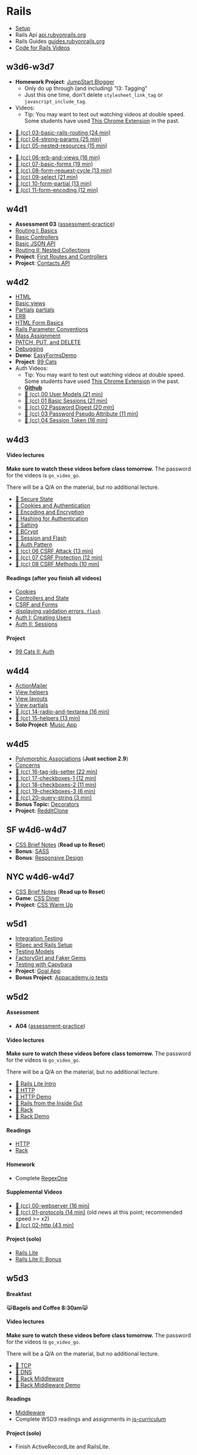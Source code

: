 # Rails

* [Setup][rails-setup]
* Rails Api [api.rubyonrails.org][rails-api]
* Rails Guides [guides.rubyonrails.org][rails-guides]
* [Code for Rails Videos][rails-videos-code]

[rails-setup]: readings/rails-setup.md
[rails-api]: http://api.rubyonrails.org/v4.0.2/
[rails-guides]: http://guides.rubyonrails.org/v4.0.2/
[rails-videos-code]: demos/intro_rails_video_demo

## w3d6-w3d7

* **Homework Project**: [JumpStart Blogger][js-blogger]
    * Only do up through (and including) "I3: Tagging"
    * Just this one time, don't delete `stylesheet_link_tag` or
      `javascript_include_tag`.
* Videos:
    *  Tip: You may want to test out watching videos at double speed.  Some students have used [This Chrome Extension][vimeo-double-speed] in the past.
+ [:movie_camera: (cc) 03-basic-rails-routing (24 min)][03-basic-rails-routing]
+ [:movie_camera: (cc) 04-strong-params (25 min)][04-strong-params]
+ [:movie_camera: (cc) 05-nested-resources (15 min)][05-nested-resources]
* [:movie_camera: (cc) 06-erb-and-views (16 min)][06-erb-and-views]
* [:movie_camera: (cc) 07-basic-forms (19 min)][07-basic-forms]
* [:movie_camera: (cc) 08-form-request-cycle (13 min)][08-form-request-cycle]
* [:movie_camera: (cc) 09-select (21 min)][09-select]
* [:movie_camera: (cc) 10-form-partial (13 min)][10-form-partial]
* [:movie_camera: (cc) 11-form-encoding (12 min)][11-form-encoding]


[js-blogger]: http://tutorials.jumpstartlab.com/projects/blogger.html

[03-basic-rails-routing]: http://vimeo.com/groups/appacademy/videos/100267303
[04-strong-params]: http://vimeo.com/groups/appacademy/videos/100267304
[05-nested-resources]: http://vimeo.com/groups/appacademy/videos/100267305
[06-erb-and-views]: http://vimeo.com/groups/appacademy/videos/100267306
[07-basic-forms]: http://vimeo.com/groups/appacademy/videos/100358537
[08-form-request-cycle]: http://vimeo.com/groups/appacademy/videos/100359278
[09-select]: http://vimeo.com/groups/appacademy/videos/100729432
[10-form-partial]: http://vimeo.com/groups/appacademy/videos/100729434
[11-form-encoding]: http://vimeo.com/groups/appacademy/videos/100729435

## w4d1

+ **Assessment 03** ([assessment-practice][assessment-prep])
+ [Routing I: Basics][routing-i]
+ [Basic Controllers][basic-controllers]
+ [Basic JSON API][basic-json-api]
+ [Routing II: Nested Collections][routing-ii]
+ **Project**: [First Routes and Controllers][first-routes]
+ **Project**: [Contacts API][contacts-api]

[assessment-prep]: http://github.com/appacademy/assessment-prep

[routing-i]: readings/routing-part-i.md
[basic-controllers]: readings/basic-controllers.md
[basic-json-api]: readings/basic-json-api.md
[routing-ii]: readings/routing-part-ii.md

[first-routes]: projects/w4d1-first-routes.md
[contacts-api]: projects/w4d1-contacts-api.md

## w4d2

* [HTML][html]
* [Basic views][basic-views]
* [Partials] [partials]
* [ERB][erb]
* [HTML Form Basics][html-forms]
* [Rails Parameter Conventions][rails-params-conventions]
* [Mass Assignment][mass-assignment]
* [PATCH, PUT, and DELETE][patch-put-and-delete]
* [Debugging][debugging-rails]
* **Demo**: [EasyFormsDemo][easy-forms-demo]
* **Project**: [99 Cats][99-cats]
* Auth Videos:
    *  Tip: You may want to test out watching videos at double speed.  Some students have used [This Chrome Extension][vimeo-double-speed] in the past.
    * [**Github**][auth-github]
    * [:movie_camera: (cc) 00 User Models (21 min)][auth-00-user-model]
    * [:movie_camera: (cc) 01 Basic Sessions (21 min)][auth-01-basic-sessions]
    * [:movie_camera: (cc) 02 Password Digest (20 min)][auth-02-password-digest]
    * [:movie_camera: (cc) 03 Password Pseudo Attribute (11 min)][auth-03-password-pseudo-attribute]
    * [:movie_camera: (cc) 04 Session Token (16 min)][auth-04-session-token]


[html]: readings/html.md
[basic-views]: readings/basic-views.md
[erb]: readings/erb.md
[html-forms]: readings/html-forms.md
[rails-params-conventions]: readings/parameter-conventions.md
[mass-assignment]: readings/mass-assignment.md
[patch-put-and-delete]: readings/patch-put-and-delete.md
[debugging-rails]: readings/debugging-rails.md
[partials]: readings/partials.md

[auth-00-user-model]: https://vimeo.com/groups/appacademy/videos/93097977
[auth-01-basic-sessions]: https://vimeo.com/groups/appacademy/videos/93097978
[auth-02-password-digest]: https://vimeo.com/groups/appacademy/videos/93097979
[auth-03-password-pseudo-attribute]: https://vimeo.com/groups/appacademy/videos/93100190
[auth-04-session-token]: https://vimeo.com/groups/appacademy/videos/93101442

[easy-forms-demo]: https://github.com/appacademy/EasyFormsDemo
[99-cats]: ./projects/w4d2-99cats.md

## w4d3

#### Video lectures
**Make sure to watch these videos before class tomorrow.** The password for the videos is `go_video_go`.

There will be a Q/A on the material, but no additional lecture.

* [:movie_camera: Secure State](https://vimeo.com/160819941)
* [:movie_camera: Cookies and Authentication](https://vimeo.com/160820294)
* [:movie_camera: Encoding and Encryption](https://vimeo.com/160820971)
* [:movie_camera: Hashing for Authentication](https://vimeo.com/160821222)
* [:movie_camera: Salting](https://vimeo.com/160822597)
* [:movie_camera: BCrypt](https://vimeo.com/160825250)
* [:movie_camera: Session and Flash](https://vimeo.com/160824886)
* [:movie_camera: Auth Pattern](https://vimeo.com/160826910)
* [:movie_camera: (cc) 06 CSRF Attack (13 min)][auth-06-csrf-attack]
* [:movie_camera: (cc) 07 CSRF Protection (12 min)][auth-07-csrf-protection]
* [:movie_camera: (cc) 08 CSRF Methods (10 min)][auth-08-csrf-methods]

#### Readings (after you finish all videos)
* [Cookies][cookies]
* [Controllers and State][controllers-and-state]
* [CSRF and Forms][csrf-and-forms]
* [displaying validation errors, `flash`][error-validation]
* [Auth I: Creating Users][auth-part-i]
* [Auth II: Sessions][auth-part-ii]

#### Project
* [99 Cats II: Auth][99-cats-part-ii]

[controllers-and-state]: ./w4d3/controllers-and-state.md
[csrf-and-forms]: ./w4d3/csrf.md
[cookies]: ./w4d3/cookies.md
[auth-part-i]: ./w4d3/auth-part-i.md
[auth-part-ii]: ./w4d3/auth-part-ii.md
[error-validation]: ./w4d3/validation.md
[12-displaying-validation-errors]: http://vimeo.com/groups/appacademy/videos/100729436
[13-flash-messages]: http://vimeo.com/groups/appacademy/videos/100729438

[vimeo-double-speed]: https://chrome.google.com/webstore/detail/vimeo-repeat-speed/noonakfaafcdaagngpjehilgegefdima?hl=en
[auth-05-bcrypt]: https://vimeo.com/groups/appacademy/videos/93104232
[auth-06-csrf-attack]: https://vimeo.com/groups/appacademy/videos/93114286
[auth-07-csrf-protection]: https://vimeo.com/groups/appacademy/videos/93114288
[auth-08-csrf-methods]: https://vimeo.com/groups/appacademy/videos/93114287
[auth-github]: https://github.com/appacademy/AuthVideoDemo

[99-cats-part-ii]: ./projects/w4d3-99cats-part-ii.md

## w4d4

* [ActionMailer][action-mailer]
* [View helpers][view-helpers]
* [View layouts][view-layouts]
* [View partials][view-partials]
* [:movie_camera:  (cc) 14-radio-and-textarea (16 min)][14-radio-and-textarea]
* [:movie_camera:  (cc) 15-helpers (13 min)][15-helpers]
* **Solo Project**: [Music App][music-app-project]

[action-mailer]: ./w4d4/mailing-1.md
[view-helpers]: ./w4d4/helpers.md
[view-layouts]: ./w4d4/layouts.md
[view-partials]: ./w4d4/partials.md
[14-radio-and-textarea]: http://vimeo.com/groups/appacademy/videos/100729825
[15-helpers]: http://vimeo.com/groups/appacademy/videos/100780885

[music-app-project]: ./projects/w4d4-music.md

## w4d5

* [Polymorphic Associations][polym-assoc-blurb] (**Just section 2.9**)
* [Concerns][concerns-reading]
* [:movie_camera:  (cc) 16-tag-ids-setter (22 min)][16-tag-ids-setter]
* [:movie_camera:  (cc) 17-checkboxes-1 (12 min)][17-checkboxes-1]
* [:movie_camera:  (cc) 18-checkboxes-2 (11 min)][18-checkboxes-2]
* [:movie_camera:  (cc) 19-checkboxes-3 (6 min)][19-checkboxes-3]
* [:movie_camera:  (cc) 20-query-string (3 min)][20-query-string]
* **Bonus Topic:** [Decorators][decorators]
* **Project:** [RedditClone][reddit-clone]

[polym-assoc-blurb]: http://guides.rubyonrails.org/association_basics.html#polymorphic-associations
[concerns-reading]: https://richonrails.com/articles/rails-4-code-concerns-in-active-record-models
[16-tag-ids-setter]: http://vimeo.com/groups/appacademy/videos/100780886
[17-checkboxes-1]: http://vimeo.com/groups/appacademy/videos/100780887
[18-checkboxes-2]: http://vimeo.com/groups/appacademy/videos/100846847
[19-checkboxes-3]: http://vimeo.com/groups/appacademy/videos/100846848
[20-query-string]: http://vimeo.com/groups/appacademy/videos/100849678
[decorators]: ./w4d5/decorators.md

[reddit-clone]: ./projects/w4d5-reddit-clone.md

## SF w4d6-w4d7

* [CSS Brief Notes][css-demos-notes] (**Read up to Reset**)
* **Bonus**: [SASS][sass]
* **Bonus**: [Responsive Design][responsive-design]

[bootstrap-examples]: http://getbootstrap.com/getting-started/#examples
[build-with-bootstrap]: ./projects/w4d6-w4d7-bootstrap.md
[sass]: ./bonus/sass.md
[responsive-design]: ./bonus/responsive_design.md

## NYC w4d6-w4d7
* [CSS Brief Notes][css-demos-notes] (**Read up to Reset**)
* **Game**: [CSS Diner][css-diner]
* **Project**: [CSS Warm Up][css-warm-up]

[css-demos-notes]: https://github.com/appacademy/css-demos#brief-notes
[css-diner]: http://flukeout.github.io/
[css-warm-up]: https://github.com/appacademy/css-warm-up


## w5d1

* [Integration Testing][integration-testing]
* [RSpec and Rails Setup][rspec-setup]
* [Testing Models][rspec-models]
* [FactoryGirl and Faker Gems][fac-grl-faker]
* [Testing with Capybara][capybara]
* **Project**: [Goal App][goaling-app]
* **Bonus Project**: [Appacademy.io tests][appacademyio-tests]

[integration-testing]: ./w5d1/integration-testing.md
[rspec-setup]: ./w5d1/rspec-and-rails-setup.md
[rspec-models]: ./w5d1/rspec-models.md
[fac-grl-faker]: ./w5d1/factorygirl-and-faker.md
[capybara]: ./w5d1/capybara.md

[goaling-app]: ./projects/w5d1-goaling-app.md
[appacademyio-tests]: ./projects/w5d1-appacademyio-tests.md

## w5d2

#### Assessment
* **A04** ([assessment-practice][assessment-prep])

#### Video lectures
**Make sure to watch these videos before class tomorrow.** The password for the videos is `go_video_go`.

There will be a Q/A on the material, but no additional lecture.

* [:movie_camera: Rails Lite Intro](https://vimeo.com/161381457)
* [:movie_camera: HTTP](https://vimeo.com/161381484)
* [:movie_camera: HTTP Demo](https://vimeo.com/161381489)
* [:movie_camera: Rails from the Inside Out](https://vimeo.com/161381601)
* [:movie_camera: Rack](https://vimeo.com/161384649)
* [:movie_camera: Rack Demo](https://vimeo.com/161381828)

#### Readings
* [HTTP][http]
* [Rack][rack]

#### Homework
* Complete [RegexOne][regex-link]

#### Supplemental Videos
* [:movie_camera:  (cc) 00-webserver (16 min)][00-webserver]
* [:movie_camera:  (cc) 01-protocols (14 min)][01-protocols]
  (old news at this point; recommended speed >= x2)
* [:movie_camera:  (cc) 02-http (43 min)][02-http]

#### Project (solo)
* [Rails Lite][rails-lite]
* [Rails Lite II: Bonus][rails-lite-ii]

[http]: ./w5d2/http.md
[rack]: ./w5d2/rack.md
[regex-link]: http://regexone.com/
[00-webserver]: http://vimeo.com/groups/appacademy/videos/100169899
[01-protocols]: http://vimeo.com/groups/appacademy/videos/100169898
[02-http]: http://vimeo.com/groups/appacademy/videos/100267302
[rails-lite]: ./projects/w5d2-rails-lite-i.md
[rails-lite-ii]: ./projects/w5d2-rails-lite-ii.md

## w5d3

#### Breakfast
:joy_cat:**Bagels and Coffee 8:30am**:joy_cat:


#### Video lectures
**Make sure to watch these videos before class tomorrow.** The password for the videos is `go_video_go`.

There will be a Q/A on the material, but no additional lecture.

* [:movie_camera: TCP](https://vimeo.com/161382361)
* [:movie_camera: DNS](https://vimeo.com/161381921)
* [:movie_camera: Rack Middleware](https://vimeo.com/161382367)
* [:movie_camera: Rack Middleware Demo](https://vimeo.com/161386029)

#### Readings
* [Middleware][middleware]
* Complete W5D3 readings and assignments in [js-curriculum][js-curriculum]

#### Project (solo)
* Finish ActiveRecordLite and RailsLite.

[middleware]: ./w5d3/middleware.md
[js-curriculum]: https://github.com/appacademy/js-curriculum

[js-curriculum]: http://github.com/appacademy/js-curriculum
